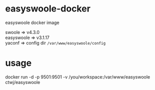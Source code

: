 # easyswoole-docker
easyswoole docker image

swoole     => v4.3.0  
easyswoole => v3.1.17  
yaconf     => config dir `/var/www/easyswoole/config`


# usage
docker run -d -p 9501:9501 -v /you/workspace:/var/www/easyswoole ctwj/easyswoole 
